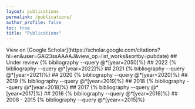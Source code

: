 ```yaml
---
layout: publications
permalink: /publications/
author_profile: false
toc: true
title: "Publications"
---
```

<script type="text/javascript" src="https://d1bxh8uas1mnw7.cloudfront.net/assets/embed.js"></script>
<link rel="stylesheet" href="https://pro.fontawesome.com/releases/v5.10.0/css/all.css" integrity="sha384-AYmEC3Yw5cVb3ZcuHtOA93w35dYTsvhLPVnYs9eStHfGJvOvKxVfELGroGkvsg+p" crossorigin="anonymous"/>
View on [Google Scholar](https://scholar.google.com/citations?hl=en&user=GAi23ssAAAAJ&view_op=list_works&sortby=pubdate)
<style>
.skip-links {
    height: 0;    
}
@media only screen and (min-width: 740px) {    
    li img {
        vertical-align: middle;
        float: right;
        margin-right: 20px;
        width:100%;
        max-width:200px;
        border-radius: 5%;
        transition: transform .1s;
        box-shadow: 1px 2px 3px #3e3d3c59;
    }
    li img:hover {    
        transform: scale(1.5);
        box-shadow: 2px 2px 18px #D44500;
    }
    ol ol li {
        margin-bottom: 0;
    }
    ol ol {
        padding-left: 1em;
    }
    ol {
        padding-left: 0.5em;
    }
    ul {
      list-style: none;
      margin-left: 0;
      padding-left: 0;
    }
    .bibliography li {
      display: inline-block;
      padding-left: 1em;
      text-indent: -1em;
    }
    .bibliography li:before {
      content: "•";
      padding-right: 5px;
    }
}
@media only screen and (max-width: 740px) {
    .bibliography li {
      display: inline-block;
    }
    h2 {
        margin-top: 0;
    }
    ol {
        margin-left: 0;
        padding-left: 0;
    }
    ol ol {
        margin-top: 0;
        margin-bottom: 30px;
        text-indent: 0;
        padding-left: 0;
    }
    li img {
            /*vertical-align: middle;*/
            display: block;
            /*margin-right: 20px;*/
            height:100%;
            max-height:200px;
            border-radius: 5%;
            /*transition: transform .1s;*/
            box-shadow: 1px 2px 3px #3e3d3c59;
        }
}
</style>
## Under review
{% bibliography --query @*[year=2050]%}
## 2022
{% bibliography --query @*[year=2022]%}
## 2021
{% bibliography --query @*[year=2021]%}
## 2020
{% bibliography --query @*[year=2020]%}
## 2019
{% bibliography --query @*[year=2019]%}
## 2018
{% bibliography --query @*[year=2018]%}
## 2017
{% bibliography --query @*[year=2017]%}
## 2016
{% bibliography --query @*[year=2016]%}
## 2008 - 2015
{% bibliography --query @*[year<=2015]%}
